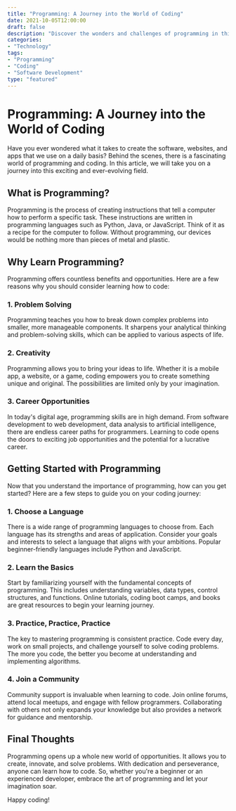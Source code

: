 ```yaml
--- 
title: "Programming: A Journey into the World of Coding"
date: 2021-10-05T12:00:00
draft: false
description: "Discover the wonders and challenges of programming in this comprehensive guide."
categories: 
- "Technology"
tags: 
- "Programming"
- "Coding"
- "Software Development"
type: "featured"
--- 
```


# Programming: A Journey into the World of Coding

Have you ever wondered what it takes to create the software, websites, and apps that we use on a daily basis? Behind the scenes, there is a fascinating world of programming and coding. In this article, we will take you on a journey into this exciting and ever-evolving field.

## What is Programming?

Programming is the process of creating instructions that tell a computer how to perform a specific task. These instructions are written in programming languages such as Python, Java, or JavaScript. Think of it as a recipe for the computer to follow. Without programming, our devices would be nothing more than pieces of metal and plastic.

## Why Learn Programming?

Programming offers countless benefits and opportunities. Here are a few reasons why you should consider learning how to code:

### 1. Problem Solving

Programming teaches you how to break down complex problems into smaller, more manageable components. It sharpens your analytical thinking and problem-solving skills, which can be applied to various aspects of life.

### 2. Creativity

Programming allows you to bring your ideas to life. Whether it is a mobile app, a website, or a game, coding empowers you to create something unique and original. The possibilities are limited only by your imagination.

### 3. Career Opportunities

In today's digital age, programming skills are in high demand. From software development to web development, data analysis to artificial intelligence, there are endless career paths for programmers. Learning to code opens the doors to exciting job opportunities and the potential for a lucrative career.

## Getting Started with Programming

Now that you understand the importance of programming, how can you get started? Here are a few steps to guide you on your coding journey:

### 1. Choose a Language

There is a wide range of programming languages to choose from. Each language has its strengths and areas of application. Consider your goals and interests to select a language that aligns with your ambitions. Popular beginner-friendly languages include Python and JavaScript.

### 2. Learn the Basics

Start by familiarizing yourself with the fundamental concepts of programming. This includes understanding variables, data types, control structures, and functions. Online tutorials, coding boot camps, and books are great resources to begin your learning journey.

### 3. Practice, Practice, Practice

The key to mastering programming is consistent practice. Code every day, work on small projects, and challenge yourself to solve coding problems. The more you code, the better you become at understanding and implementing algorithms.

### 4. Join a Community

Community support is invaluable when learning to code. Join online forums, attend local meetups, and engage with fellow programmers. Collaborating with others not only expands your knowledge but also provides a network for guidance and mentorship.

## Final Thoughts

Programming opens up a whole new world of opportunities. It allows you to create, innovate, and solve problems. With dedication and perseverance, anyone can learn how to code. So, whether you're a beginner or an experienced developer, embrace the art of programming and let your imagination soar.

Happy coding!
